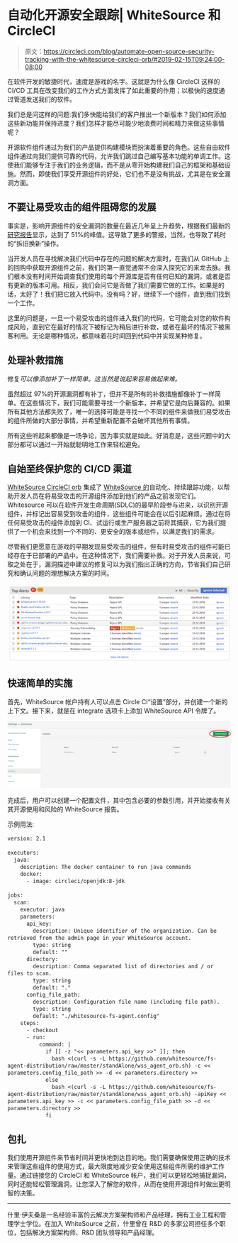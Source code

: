 # 自动化开源安全跟踪| WhiteSource 和 CircleCI

> 原文：<https://circleci.com/blog/automate-open-source-security-tracking-with-the-whitesource-circleci-orb/#2019-02-15T09:24:00-08:00>

在软件开发的敏捷时代，速度是游戏的名字。这就是为什么像 CircleCI 这样的 CI/CD 工具在改变我们的工作方式方面发挥了如此重要的作用；以极快的速度通过管道发送我们的软件。

我们总是问这样的问题:我们多快能给我们的客户推出一个新版本？我们如何添加这些新功能并保持进度？我们怎样才能尽可能少地浪费时间和精力来做这些事情呢？

开源软件组件通过为我们的产品提供构建模块而扮演着重要的角色。这些自由软件组件通过向我们提供可靠的代码，允许我们跳过自己编写基本功能的单调工作。这使我们能够专注于我们的业务逻辑，而不是从零开始构建我们自己的框架和基础设施。然而，即使我们享受开源组件的好处，它们也不是没有挑战，尤其是在安全漏洞方面。

## 不要让易受攻击的组件阻碍您的发展

事实是，影响开源组件的安全漏洞的数量在最近几年呈上升趋势，根据我们最新的[研究报告](https://www.whitesourcesoftware.com/wp-content/media/2021/04/the-state-of-open-source-vulnerabilities-2021.pdf?utm_source=circleci&utm_medium=channel&utm_term=whitesource-circleci-orb&utm_content=the-state-of-open-source-vulnerability-management&utm_origin=3rd&utm_from=CircleCI)显示，达到了 51%的峰值。这导致了更多的警报，当然，也导致了耗时的“拆旧换新”操作。

当开发人员在寻找解决我们代码中存在的问题的解决方案时，在我们从 GitHub 上的回购中获取开源组件之前，我们的第一直觉通常不会深入探究它的来龙去脉。我们根本没有时间开始调查我们使用的每个开源库是否有任何已知的漏洞，或者是否有更新的版本可用。相反，我们会问它是否做了我们需要它做的工作。如果是的话，太好了！我们把它放入代码中。没有吗？好，继续下一个组件，直到我们找到一个工作。

这里的问题是，一旦一个易受攻击的组件进入我们的代码，它可能会对您的软件构成风险，直到它在最好的情况下被标记为稍后进行补救，或者在最坏的情况下被黑客利用。无论是哪种情况，都意味着花时间回到代码中并实现某种修复。

## 处理补救措施

修复*可以像添加补丁一样简单。这当然是说起来容易做起来难。*

虽然超过 97%的开源漏洞都有补丁，但并不是所有的补救措施都像补丁一样简单。在这些情况下，我们可能需要寻找一个新版本，并希望它是向后兼容的。如果所有其他方法都失败了，唯一的选择可能是寻找一个不同的组件来做我们易受攻击的组件所做的大部分事情，并希望重新配置不会破坏其他所有事情。

所有这些听起来都像是一场争论，因为事实就是如此。好消息是，这些问题中的大部分都可以通过一开始就聪明地工作来轻松避免。

## 自始至终保护您的 CI/CD 渠道

[WhiteSource CircleCI orb](https://github.com/whitesource/whitesource_orb) 集成了 [WhiteSource 的](https://www.whitesourcesoftware.com/?utm_source=circleci&utm_medium=channel&utm_term=whitesource-circleci-orb&utm_content=whitesource-website&utm_origin=3rd&utm_from=CircleCI)自动化、持续跟踪功能，以帮助开发人员在将易受攻击的开源组件添加到他们的产品之前发现它们。Whitesource 可以在软件开发生命周期(SDLC)的最早阶段参与进来，以识别开源组件，并标记出容易受到攻击的组件，这些组件可能会在以后引起麻烦。通过在将任何易受攻击的组件添加到 CI、试运行或生产服务器之前将其捕获，它为我们提供了一个机会来找到一个不同的、更安全的版本或组件，以满足我们的需求。

尽管我们更愿意在游戏的早期发现易受攻击的组件，但有时易受攻击的组件可能已经存在于已部署的产品中。在这种情况下，我们需要补救。对于开发人员来说，可取之处在于，漏洞描述中建议的修复可以为我们指出正确的方向，节省我们自己研究和确认问题的理想解决方案的时间。

![top alerts](img/6932e2cdffeb0db4417f115e946ad364.png)

## 快速简单的实施

首先，WhiteSource 帐户持有人可以点击 Circle CI“设置”部分，并创建一个新的上下文。接下来，就是在 integrate 选项卡上添加 WhiteSource API 令牌了。

![CircleCI contexts](img/51475cb29ff54ee84424818dc974b2cb.png)

完成后，用户可以创建一个配置文件，其中包含必要的参数引用，并开始接收有关其开源使用和风险的 WhiteSource 报告。

示例用法:

```
version: 2.1

executors:
  java:
    description: The docker container to run java commands
    docker:
      - image: circleci/openjdk:8-jdk

jobs:
  scan:
    executor: java
    parameters:
      api_key:
        description: Unique identifier of the organization. Can be retrieved from the admin page in your WhiteSource account.
        type: string
        default: ""
      directory:
        description: Comma separated list of directories and / or files to scan.
        type: string
        default: "."
      config_file_path:
        description: Configuration file name (including file path).
        type: string
        default: "./whitesource-fs-agent.config"
    steps:
      - checkout
      - run:
          command: |
            if [[ -z "<< parameters.api_key >>" ]]; then
              bash <(curl -s -L https://github.com/whitesource/fs-agent-distribution/raw/master/standAlone/wss_agent_orb.sh) -c << parameters.config_file_path >> -d << parameters.directory >>
            else
              bash <(curl -s -L https://github.com/whitesource/fs-agent-distribution/raw/master/standAlone/wss_agent_orb.sh) -apiKey << parameters.api_key >> -c << parameters.config_file_path >> -d << parameters.directory >>
            fi 
```

## 包扎

我们使用开源组件来节省时间并更快地到达目的地。我们需要确保使用正确的技术来管理这些组件的使用方式，最大限度地减少安全使用这些组件所需的维护工作量。通过链接您的 CircleCI 和 WhiteSource 帐户，我们可以更轻松地捕捉漏洞，同时还能轻松管理漏洞，让您深入了解您的软件，从而在使用开源组件时做出更明智的决策。

* * *

什里·伊夫桑是一名经验丰富的云解决方案架构师和产品经理，拥有工业工程和管理学士学位。在加入 WhiteSource 之前，什里曾在 R&D 的多家公司担任多个职位，包括解决方案架构师、R&D 团队领导和产品经理。